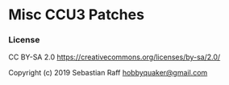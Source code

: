 # Misc CCU3 Patches

### License

CC BY-SA 2.0 https://creativecommons.org/licenses/by-sa/2.0/

Copyright (c) 2019 Sebastian Raff <hobbyquaker@gmail.com>
